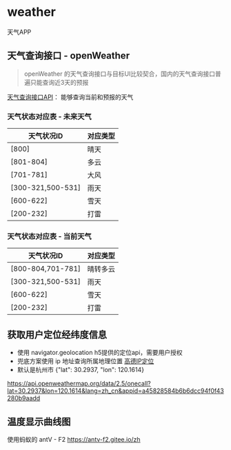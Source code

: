 # weather

天气APP

## 天气查询接口 - openWeather
> openWeather 的天气查询接口与目标UI比较契合，国内的天气查询接口普遍只能查询近3天的预报

[天气查询接口API](https://openweathermap.org/api/one-call-api)： 能够查询当前和预报的天气

### 天气状态对应表 - 未来天气
|  天气状况ID   | 对应类型  |
|  ----  | ----  |
| [800]  | 晴天 |
|  [801-804] | 多云 |
| [701-781]  | 大风 |
| [300-321,500-531]  | 雨天 |
| [600-622]  | 雪天 |
| [200-232]  | 打雷 |

### 天气状态对应表 - 当前天气
|  天气状况ID   | 对应类型  |
|  ----  | ----  |
| [800-804,701-781]  | 晴转多云 |
| [300-321,500-531]  | 雨天 |
| [600-622]  | 雪天 |
| [200-232]  | 打雷 |


## 获取用户定位经纬度信息 
- 使用 navigator.geolocation h5提供的定位api，需要用户授权
- 兜底方案使用 ip 地址查询所属地理位置 [高德IP定位](https://lbs.amap.com/api/webservice/guide/api/ipconfig)
- 默认是杭州市  {"lat": 30.2937, "lon": 120.1614}

https://api.openweathermap.org/data/2.5/onecall?lat=30.2937&lon=120.1614&lang=zh_cn&appid=a45828584b6b6dcc94f0f43280b9aadd

## 温度显示曲线图
使用蚂蚁的 antV - F2  https://antv-f2.gitee.io/zh



